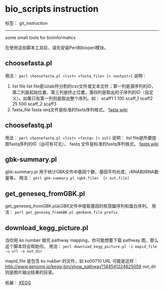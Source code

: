 ﻿# bio_scripts instruction

标签： git_instruction

---

some small tools for bioinformatics

在使用这些脚本工具前，请先安装Perl和bioperl模块。

## choosefasta.pl
用法： `perl choosefasta.pl <list> <fasta_file> [> <output>]`
说明：

1. list file
list file是以tab符分割的csv文件或文本文件；第一列是源序列的ID，第二列是起始位置，第三列是终止位置，第四列是取出的子序列的ID（自定义）。如果只有第一列则是取出整个序列。如：
scaff1  1   100 scaff_1
scaff2  25  500 scaff_2
scaff3
2. fasta_file
fasta seq文件是标准的fasta序列格式。
[fasta wiki](https://en.wikipedia.org/wiki/FASTA_format)


## choosefastq.pl
用法： `perl choosefastq.pl <list> <fastq> [> out]`
说明：
list file是所要提取fastq序列的ID（@可有可无）。
fastq 文件是标准的fastq序列格式。
[fastq wiki](https://en.wikipedia.org/wiki/FASTQ_format)


## gbk-summary.pl
gbk-summary.pl 用于统计GBK文件中基因个数、基因平均长度、rRNA和tRNA数量等。
用法： `perl gbk-summary.pl <gbk.file>  [> out.file]`


## get_geneseq_fromGBK.pl
get_geneseq_fromGBK.pl从GBK文件中提取基因的核苷酸序列和蛋白序列。
用法： `perl get_geneseq_fromGBK.pl genbank_file prefix`


## download_kegg_picture.pl
当你用 ko number 做完 pathway mapping，你可能想要下载 pathway 图，那么这个脚本将会帮助你。
用法： `perl download_kegg_picture.pl -i mapid_file -u url -o out_dir`

mapid_file 是包含 ko nukber 的文件，如 ko00710
URL 可能是这样： http://www.genome.jp/kegg-bin/show_pathway?144541224825059
out_dir 则是图片输出结果的目录。

拓展： [KEGG](http://www.genome.jp/kegg/)
